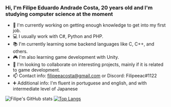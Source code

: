 ### Hi, I'm Filipe Eduardo Andrade Costa, 20 years old and I'm studying computer science at the moment

- 🔭 I'm currently working on getting enough knowledge to get into my first job.
- 💻 I usually work with C#, Python and PHP.
- 📚 I'm currently learning some backend languages like C, C++, and others.
- 🎮 I'm also learning game development with Unity.
- 🤝 I'm looking to collaborate on interesting projects, mainly if it is related to game development.
- 📫 Contact info: filipeeacosta@gmail.com or Discord: Filipeeac#1122
- ➕ Additional info: I'm fluent in portuguese and english, and with intermediate level of Japanese

![Filipe's GitHub stats](https://github-readme-stats.vercel.app/api?username=Filipe-Eduardo-AC&show_icons=true&theme=dark&langs_count=true)
[![Top Langs](https://github-readme-stats.vercel.app/api/top-langs/?username=Filipe-Eduardo-AC&layout=default&theme=dark)](https://github.com/\\\Filipe-Eduardo-AC/github-readme-stats)
